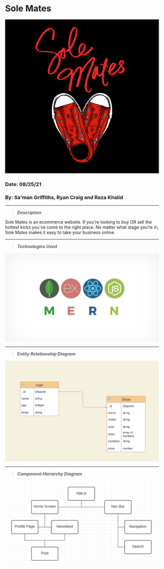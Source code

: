 # Sole Mates
![SHOES](images/red.jpeg)
### Date: 08/25/21
### By: Sa'man Griffiths, Ryan Craig and Raza Khalid
---

>***Description***

Sole Mates is an ecommerce website. If you're looking to buy OR sell the hottest kicks you've come to the right place. No matter what stage you’re in, Sole Mates makes it easy to take your business online.

---
>***Technologies Used*** 

![](images/mern.jpeg)

---

>***Entity Relationship Diagram***

![](images/erd.png)

---
>***Component Hierarchy Diagram***


![Component Hierarchy Diagram](images/comp.png)




